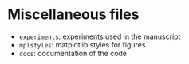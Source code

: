 # Miscellaneous files

* `experiments`: experiments used in the manuscript
* `mplstyles`: matplotlib styles for figures
* `docs`: documentation of the code
